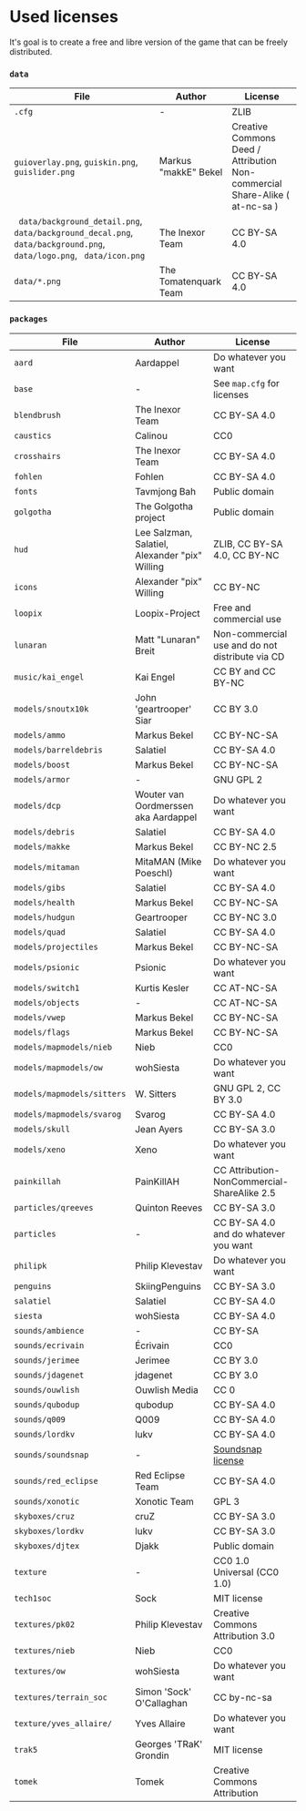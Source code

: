 # Used licenses

It's goal is to create a free and libre version of the game that can be freely distributed.

### `data`

| File | Author | License |
| ---- | ------ | ------- |
| `.cfg` | -    | ZLIB    |
| `guioverlay.png`, `guiskin.png`, `guislider.png` | Markus "makkE" Bekel | Creative Commons Deed / Attribution Non-commercial Share-Alike ( at-nc-sa ) |
| ` data/background_detail.png`, ` data/background_decal.png`, ` data/background.png`, ` data/logo.png`, ` data/icon.png` | The Inexor Team | CC BY-SA 4.0 |
| `data/*.png` | The Tomatenquark Team | CC BY-SA 4.0 |

### `packages`

| File | Author | License |
| ---- | ------ | ------- |
| `aard` | Aardappel | Do whatever you want |
| `base` | - | See `map.cfg` for licenses |
| `blendbrush` | The Inexor Team | CC BY-SA 4.0 |
| `caustics` | Calinou | CC0 |
| `crosshairs` | The Inexor Team | CC BY-SA 4.0 |
| `fohlen` | Fohlen | CC BY-SA 4.0 |
| `fonts` | Tavmjong Bah | Public domain |
| `golgotha` | The Golgotha project | Public domain |
| `hud` | Lee Salzman, Salatiel, Alexander "pix" Willing | ZLIB, CC BY-SA 4.0, CC BY-NC |
| `icons` | Alexander "pix" Willing | CC BY-NC |
| `loopix` | Loopix-Project | Free and commercial use |
| `lunaran` | Matt "Lunaran"  Breit | Non-commercial use and do not distribute via CD |
| `music/kai_engel` | Kai Engel | CC BY and CC BY-NC |
| `models/snoutx10k` | John 'geartrooper' Siar | CC BY 3.0 |
| `models/ammo`  | Markus Bekel | CC BY-NC-SA |
| `models/barreldebris` | Salatiel | CC BY-SA 4.0 |
| `models/boost` | Markus Bekel | CC BY-NC-SA |
| `models/armor` | - | GNU GPL 2 |
| `models/dcp`   | Wouter van Oordmerssen aka Aardappel | Do whatever you want |
| `models/debris` | Salatiel | CC BY-SA 4.0 |
| `models/makke` | Markus Bekel | CC BY-NC 2.5 |
| `models/mitaman` | MitaMAN (Mike Poeschl) | Do whatever you want |
| `models/gibs` | Salatiel | CC BY-SA 4.0 |
| `models/health` | Markus Bekel | CC BY-NC-SA |
| `models/hudgun` | Geartrooper | CC BY-NC 3.0 |
| `models/quad` | Salatiel      | CC BY-SA 4.0 |
| `models/projectiles` | Markus Bekel | CC BY-NC-SA |
| `models/psionic` | Psionic | Do whatever you want |
| `models/switch1` | Kurtis Kesler | CC AT-NC-SA |
| `models/objects` | - | CC AT-NC-SA |
| `models/vwep` | Markus Bekel | CC BY-NC-SA |
| `models/flags` | Markus Bekel | CC BY-NC-SA |
| `models/mapmodels/nieb` | Nieb | CC0 |
| `models/mapmodels/ow` | wohSiesta | Do whatever you want |
| `models/mapmodels/sitters` | W. Sitters | GNU GPL 2, CC BY 3.0 |
| `models/mapmodels/svarog` | Svarog | CC BY-SA 4.0 |
| `models/skull` | Jean Ayers | CC BY-SA 3.0 |
| `models/xeno` | Xeno | Do whatever you want |
| `painkillah` | PainKillAH | CC Attribution-NonCommercial-ShareAlike 2.5 |
| `particles/qreeves` | Quinton Reeves | CC BY-SA 3.0 |
| `particles` | - | CC BY-SA 4.0 and do whatever you want |
| `philipk` | Philip Klevestav | Do whatever you want |
| `penguins` | SkiingPenguins | CC BY-SA 3.0 |
| `salatiel` | Salatiel | CC BY-SA 4.0 |
| `siesta`   | wohSiesta | CC BY-SA 4.0 |
| `sounds/ambience` | - | CC BY-SA     |
| `sounds/ecrivain` | Écrivain | CC0 |
| `sounds/jerimee` | Jerimee | CC BY 3.0 |
| `sounds/jdagenet` | jdagenet | CC BY 3.0 |
| `sounds/ouwlish` | Ouwlish Media | CC 0 |
| `sounds/qubodup` | qubodup | CC BY-SA 4.0 |
| `sounds/q009` | Q009 | CC BY-SA 4.0 |
| `sounds/lordkv` | lukv | CC BY-SA 4.0 |
| `sounds/soundsnap` | - | [Soundsnap license](https://www.soundsnap.com/licence) |
| `sounds/red_eclipse` | Red Eclipse Team | CC BY-SA 4.0 |
| `sounds/xonotic` | Xonotic Team | GPL 3 |
| `skyboxes/cruz` | cruZ | CC BY-SA 3.0 |
| `skyboxes/lordkv` | lukv | CC BY-SA 3.0 |
| `skyboxes/djtex` | Djakk | Public domain |
| `texture` | - | CC0 1.0 Universal (CC0 1.0) |
| `tech1soc`| Sock | MIT license |
| `textures/pk02` | Philip Klevestav | Creative Commons Attribution 3.0 |
| `textures/nieb` | Nieb | CC0 |
| `textures/ow` | wohSiesta | Do whatever you want |
| `textures/terrain_soc` | Simon 'Sock' O'Callaghan | CC by-nc-sa |
| `texture/yves_allaire/` | Yves Allaire | Do whatever you want |
| `trak5` | Georges 'TRaK' Grondin | MIT license |
| `tomek` | Tomek | Creative Commons Attribution |
